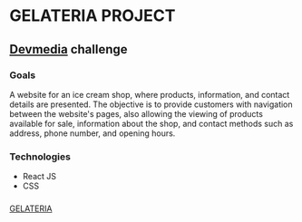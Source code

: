 # GELATERIA PROJECT

## [Devmedia](https://www.devmedia.com.br/join/?member=alexsander-ramos&ebook=manual) challenge

### Goals
A website for an ice cream shop, where products, information, and contact details are presented. The objective is to provide customers with navigation between the website's pages, also allowing the viewing of products available for sale, information about the shop, and contact methods such as address, phone number, and opening hours.

### Technologies
* React JS
* CSS

###
[GELATERIA](https://gelateria-fawn.vercel.app/)